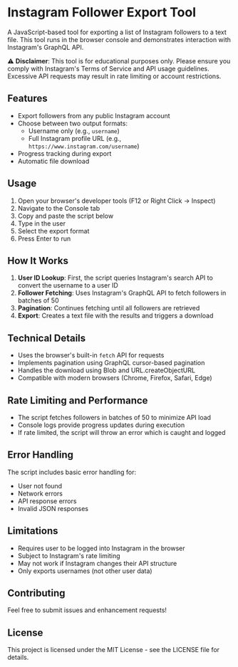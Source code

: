 # Instagram Follower Export Tool

A JavaScript-based tool for exporting a list of Instagram followers to a text file. This tool runs in the browser console and demonstrates interaction with Instagram's GraphQL API.

⚠️ **Disclaimer**: This tool is for educational purposes only. Please ensure you comply with Instagram's Terms of Service and API usage guidelines. Excessive API requests may result in rate limiting or account restrictions.

## Features
- Export followers from any public Instagram account
- Choose between two output formats:
  - Username only (e.g., `username`)
  - Full Instagram profile URL (e.g., `https://www.instagram.com/username`)
- Progress tracking during export
- Automatic file download
  
## Usage
1. Open your browser's developer tools (F12 or Right Click -> Inspect)
2. Navigate to the Console tab
3. Copy and paste the script below
4. Type in the user
5. Select the export format
6. Press Enter to run

## How It Works

1. **User ID Lookup**: First, the script queries Instagram's search API to convert the username to a user ID
2. **Follower Fetching**: Uses Instagram's GraphQL API to fetch followers in batches of 50
3. **Pagination**: Continues fetching until all followers are retrieved
4. **Export**: Creates a text file with the results and triggers a download

## Technical Details

- Uses the browser's built-in `fetch` API for requests
- Implements pagination using GraphQL cursor-based pagination
- Handles the download using Blob and URL.createObjectURL
- Compatible with modern browsers (Chrome, Firefox, Safari, Edge)

## Rate Limiting and Performance

- The script fetches followers in batches of 50 to minimize API load
- Console logs provide progress updates during execution
- If rate limited, the script will throw an error which is caught and logged

## Error Handling

The script includes basic error handling for:
- User not found
- Network errors
- API response errors
- Invalid JSON responses

## Limitations

- Requires user to be logged into Instagram in the browser
- Subject to Instagram's rate limiting
- May not work if Instagram changes their API structure
- Only exports usernames (not other user data)

## Contributing

Feel free to submit issues and enhancement requests!

## License

This project is licensed under the MIT License - see the LICENSE file for details.
